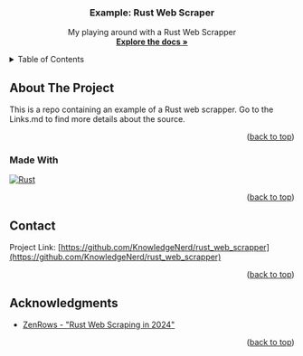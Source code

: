 <!-- Improved compatibility of back to top link: See: https://github.com/othneildrew/Best-README-Template/pull/73 -->

<a name="readme-top"></a>

<!--
*** Thanks for checking out the Best-README-Template. If you have a suggestion
*** that would make this better, please fork the repo and create a pull request
*** or simply open an issue with the tag "enhancement".
*** Don't forget to give the project a star!
*** Thanks again! Now go create something AMAZING! :D
-->

<!-- PROJECT SHIELDS -->
<!--
*** I'm using markdown "reference style" links for readability.
*** Reference links are enclosed in brackets [ ] instead of parentheses ( ).
*** See the bottom of this document for the declaration of the reference variables
*** for contributors-url, forks-url, etc. This is an optional, concise syntax you may use.
*** https://www.markdownguide.org/basic-syntax/#reference-style-links
-->

<h3 align="center">Example:  Rust Web Scraper</h3>

  <p align="center">
    My playing around with a Rust Web Scrapper
    <br />
    <a href="https://github.com/KnowledgeNerd/rust_web_scrapper"><strong>Explore the docs »</strong></a>
    <br />
  </p>
</div>

<!-- TABLE OF CONTENTS -->
<details>
  <summary>Table of Contents</summary>
  <ol>
    <li>
      <a href="#about-the-project">About The Project</a>
      <ul>
        <li><a href="#made-with">Made With</a></li>
      </ul>
    </li>
    <li><a href="#contact">Contact</a></li>
    <li><a href="#acknowledgments">Acknowledgments</a></li>
  </ol>
</details>

<!-- ABOUT THE PROJECT -->

## About The Project

This is a repo containing an example of a Rust web scrapper. Go to the Links.md to find more details about the source.

<p align="right">(<a href="#readme-top">back to top</a>)</p>

### Made With

[![Rust][Rust]][Rust-url]

<p align="right">(<a href="#readme-top">back to top</a>)</p>

<!-- CONTACT -->

## Contact

Project Link: [https://github.com/KnowledgeNerd/rust_web_scrapper](https://github.com/KnowledgeNerd/rust_web_scrapper)

<p align="right">(<a href="#readme-top">back to top</a>)</p>

<!-- ACKNOWLEDGMENTS -->

## Acknowledgments

- [ZenRows - "Rust Web Scraping in 2024"](https://www.zenrows.com/blog/rust-web-scraping)

<p align="right">(<a href="#readme-top">back to top</a>)</p>

<!-- MARKDOWN LINKS & IMAGES -->
<!-- https://www.markdownguide.org/basic-syntax/#reference-style-links -->

[Rust]: https://img.shields.io/badge/Made_with_Rust-000000?style=for-the-badge&logo=rust
[Rust-url]: https://www.rust-lang.org/
